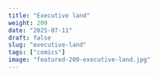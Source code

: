 ```yaml
---
title: "Executive land"
weight: 209
date: "2025-07-11"
draft: false
slug: "executive-land"
tags: ["comics"]
image: "featured-209-executive-land.jpg"
---
```

